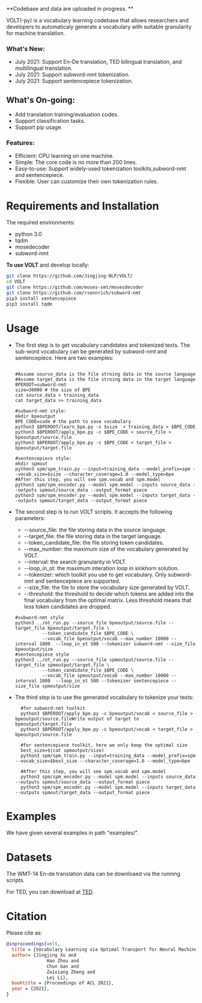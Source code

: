 **Codebase and data are uploaded in progress. **


VOLT(-py) is a vocabulary learning codebase that allows researchers and developers to automaticaly generate a vocabulary with suitable granularity for machine translation.  



### What's New:

* July 2021:  Support En-De translation, TED bilingual translation, and multilingual translation.  
* July 2021: Support subword-nmt tokenization. 
* July 2021: Support sentencepiece tokenization.

## What's On-going:
* Add translation training/evaluation codes. 
* Support classification tasks. 
* Support pip usage.


### Features:

* Efficient: CPU learning on one machine.
* Simple: The core code is no more than 200 lines. 
* Easy-to-use: Support widely-used tokenization toolkits,subword-nmt and sentencepiece.  
* Flexible: User can customize their own tokenization rules.  
  
# Requirements and Installation

The required environments:
* python 3.0
* tqdm
* mosedecoder
* subword-nmt


**To use VOLT** and develop locally:

``` bash
git clone https://github.com/Jingjing-NLP/VOLT/
cd VOLT
git clone https://github.com/moses-smt/mosesdecoder
git clone https://github.com/rsennrich/subword-nmt
pip3 install sentencepiece
pip3 install tqdm 
```

# Usage

* The first step is to get vocabulary candidates and tokenized texts. The sub-word vocabulary can be generated by subword-nmt and sentencepiece. Here are two examples:
  ```
  
  #Assume source_data is the file stroing data in the source language
  #Assume target_data is the file stroing data in the target language
  BPEROOT=subword-nmt
  size=30000 # the size of BPE
  cat source_data > training_data
  cat target_data >> training_data
 
  #subword-nmt style:
  mkdir bpeoutput
  BPE_CODE=code # the path to save vocabulary
  python3 $BPEROOT/learn_bpe.py -s $size  < training_data > $BPE_CODE
  python3 $BPEROOT/apply_bpe.py -c $BPE_CODE < source_file > bpeoutput/source.file
  python3 $BPEROOT/apply_bpe.py -c $BPE_CODE < target_file > bpeoutput/target.file

  #sentencepiece style:
  mkdir spmout
  python3 spm/spm_train.py --input=training_data --model_prefix=spm --vocab_size=$size --character_coverage=1.0 --model_type=bpe
  #After this step, you will see spm.vocab and spm.model
  python3 spm/spm_encoder.py --model spm.model --inputs source_data --outputs spmout/source_data --output_format piece
  python3 spm/spm_encoder.py --model spm.model --inputs target_data --outputs spmout/target_data --output_format piece
  ```

* The second step is to run VOLT scripts. It accepts the following parameters:
  * --source_file: the file storing data in the source language.
  * --target_file: the file storing data in the target language.
  * --token_candidate_file: the file storing token candidates.
  * --max_number: the maximum size of the vocabulary generated by VOLT.
  * --interval: the search granularity in VOLT.
  * --loop_in_ot: the maximum interation loop in sinkhorn solution.
  * --tokenizer: which toolkit you use to get vocabulary. Only subword-nmt and sentencepiece are supported.
  * --size_file: the file to store the vocabulary size generated by VOLT.
  * --threshold: the threshold to decide which tokens are added into the final vocabulary from the optimal matrix. Less threshold means that less token candidates are dropped. 
  ```
  #subword-nmt style
  python3 ../ot_run.py --source_file bpeoutput/source.file --target_file bpeoutput/target.file \
            --token_candidate_file $BPE_CODE \
            --vocab_file bpeoutput/vocab --max_number 10000 --interval 1000  --loop_in_ot 500 --tokenizer subword-nmt --size_file bpeoutput/size 
  #sentencepiece style
  python3 ../ot_run.py --source_file spmoutput/source.file --target_file spmoutput/target.file \
            --token_candidate_file $BPE_CODE \
            --vocab_file spmoutput/vocab --max_number 10000 --interval 1000  --loop_in_ot 500 --tokenizer sentencepiece --size_file spmoutput/size 
  ```
* The third step is to use the generated vocabulary to tokenize your texts:
  
  ```
    #for subword-nmt toolkit
    python3 $BPEROOT/apply_bpe.py -c bpeoutput/vocab < source_file > bpeoutput/source.fileWrite output of target to bpeoutput/target.file
    python3 $BPEROOT/apply_bpe.py -c bpeoutput/vocab < target_file > bpeoutput/source.file

    #for sentencepiece toolkit, here we only keep the optimal size
    best_size=$(cat spmoutput/size)
    python3 spm/spm_train.py --input=training_data --model_prefix=spm --vocab_size=$best_size --character_coverage=1.0 --model_type=bpe

    #After this step, you will see spm.vocab and spm.model
    python3 spm/spm_encoder.py --model spm.model --inputs source_data --outputs spmout/source_data --output_format piece
    python3 spm/spm_encoder.py --model spm.model --inputs target_data --outputs spmout/target_data --output_format piece
  ```
# Examples

We have given several examples in path "examples/". 

# Datasets

The WMT-14 En-de translation data can be downloaed via the running scripts.

For TED, you can download at [TED](https://drive.google.com/drive/folders/1FNH7cXFYWWnUdH2LyUFFRYmaWYJJveKy?usp=sharing).


# Citation

Please cite as:

``` bibtex
@inproceedings{volt,
  title = {Vocabulary Learning via Optimal Transport for Neural Machine Translation},
  author= {Jingjing Xu and
               Hao Zhou and
               Chun Gan and
               Zaixiang Zheng and
               Lei Li},
  booktitle = {Proceedings of ACL 2021},
  year = {2021},
}
```

